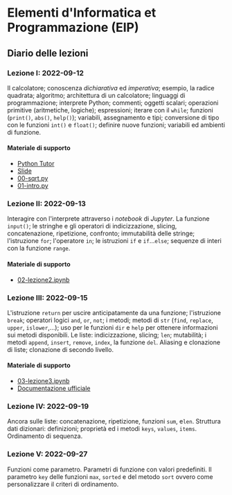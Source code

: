 # Elementi d'Informatica et Programmazione (EIP)

## Diario delle lezioni

### Lezione I: 2022-09-12

Il calcolatore; conoscenza *dichiarativa* ed *imperativa*; esempio, la radice quadrata; algoritmo; architettura di un calcolatore; linguaggi di programmazione; interprete Python; commenti; oggetti scalari; operazioni primitive (aritmetiche, logiche); espressioni; iterare con il `while`; funzioni (`print()`, `abs()`, `help()`); variabili, assegnamento e tipi; conversione di tipo con le funzioni `int()` e `float()`; definire nuove funzioni; variabili ed ambienti di funzione.

#### Materiale di supporto

- [Python Tutor](https://pythontutor.com/) 
- [Slide](/slides/01.pdf)
- [00-sqrt.py](/code/00-sqrt.py)
- [01-intro.py](/code/01-intro.py)


### Lezione II: 2022-09-13

Interagire con l'interprete attraverso i *notebook* di *Jupyter*. La funzione `input()`; le stringhe e gli operatori di indicizzazione, slicing, concatenazione, ripetizione, confronto; immutabilità delle stringe; l'istruzione `for`; l'operatore `in`; le istruzioni `if` e `if`...`else`; sequenze di interi con la funzione `range`.

#### Materiale di supporto

- [02-lezione2.ipynb](/code/02-lezione2.ipynb)


### Lezione III: 2022-09-15

L'istruzione `return` per uscire anticipatamente da una funzione; l'istruzione `break`; operatori logici `and`, `or`, `not`; i metodi; metodi di `str` (`find`, `replace`, `upper`, `islower`,...); uso per le funzioni `dir` e `help` per ottenere informazioni sui metodi disponibili. Le liste: indicizzazione, slicing; `len`; mutabilità; i metodi `append`, `insert`, `remove`, `index`, la funzione `del`. Aliasing e clonazione di liste; clonazione di secondo livello.

#### Materiale di supporto

- [03-lezione3.ipynb](/code/03-lezione3.ipynb)
- [Documentazione ufficiale](https://www.python.org/)


### Lezione IV: 2022-09-19

Ancora sulle liste: concatenazione, ripetizione, funzioni `sum`,  e`len`. Struttura dati dizionari: definizioni; proprietà ed i metodi `keys`, `values`, `items`. Ordinamento di sequenza.

### Lezione V: 2022-09-27

Funzioni come parametro. Parametri di funzione con valori predefiniti. Il parametro `key` delle funzioni `max`, `sorted` e del metodo `sort` ovvero come personalizzare il criteri di ordinamento.
